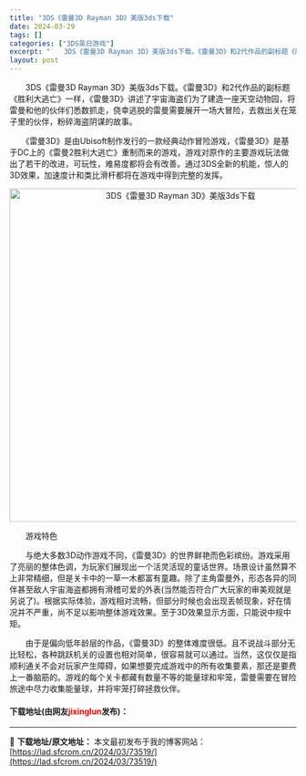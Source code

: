 ```yaml
---
title: "3DS《雷曼3D Rayman 3D》美版3ds下载"
date: 2024-03-29
tags: []
categories: ["3DS英日游戏"]
excerpt: "　　3DS《雷曼3D Rayman 3D》美版3ds下载。《雷曼3D》和2代作品的副标题《胜利大逃亡》一样，《雷曼3D》讲述了宇宙海盗们为了建造一座天空动物园，将雷曼和他的伙伴们悉数抓走，侥幸逃脱的雷曼需要展开一场大冒险，去救出关在笼子里的伙伴，粉碎海盗阴谋的故事。 　　《雷曼3D》是由Ubisof&hellip;"
layout: post
---
```


 <p>　　3DS《雷曼3D Rayman 3D》美版3ds下载。《雷曼3D》和2代作品的副标题《胜利大逃亡》一样，《雷曼3D》讲述了宇宙海盗们为了建造一座天空动物园，将雷曼和他的伙伴们悉数抓走，侥幸逃脱的雷曼需要展开一场大冒险，去救出关在笼子里的伙伴，粉碎海盗阴谋的故事。</p> <p>　　《雷曼3D》是由Ubisoft制作发行的一款经典动作冒险游戏，《雷曼3D》是基于DC上的《雷曼2胜利大逃亡》重制而来的游戏，游戏对原作的主要游戏玩法做出了若干的改进，可玩性，难易度都将会有改善。通过3DS全新的机能，惊人的3D效果，加速度计和类比滑杆都将在游戏中得到完整的发挥。</p> <p align="center"><img align="" border="0" src="https://lad.sfcrom.cn/wp-content/uploads/2024/03/20240329_6606234944b1c.png" width="585" alt="3DS《雷曼3D Rayman 3D》美版3ds下载" /></p> <p>　　游戏特色</p> <p>　　与绝大多数3D动作游戏不同，《雷曼3D》的世界鲜艳而色彩缤纷。游戏采用了亮丽的整体色调，为玩家们展现出一个活灵活现的童话世界。场景设计虽然算不上非常精细，但是关卡中的一草一木都富有童趣。除了主角雷曼外，形态各异的同伴甚至敌人宇宙海盗都拥有滑稽可爱的外表(当然能否符合广大玩家的审美观就是另说了)。根据实际体验，游戏相对流畅，但部分时候也会出现丢帧现象，好在情况并不严重，尚不足以影响整体游戏效果。至于3D效果显示方面，只能说中规中矩。</p> <p>　　由于是偏向低年龄层的作品，《雷曼3D》的整体难度很低。且不说战斗部分无比轻松，各种跳跃机关的设置也相对简单，很容易就可以通过。当然，这仅仅是指顺利通关不会对玩家产生障碍，如果想要完成游戏中的所有收集要素，那还是要费上一番脑筋的。游戏的每个关卡都藏有数量不等的能量球和牢笼，雷曼需要在冒险旅途中尽力收集能量球，并将牢笼打碎拯救伙伴。</p> <p><h4>下载地址(由网友<font color="red">jixinglun</font>发布)：</h4></p> 

---
📖 **下载地址/原文地址：** 本文最初发布于我的博客网站：[https://lad.sfcrom.cn/2024/03/73519/](https://lad.sfcrom.cn/2024/03/73519/)
